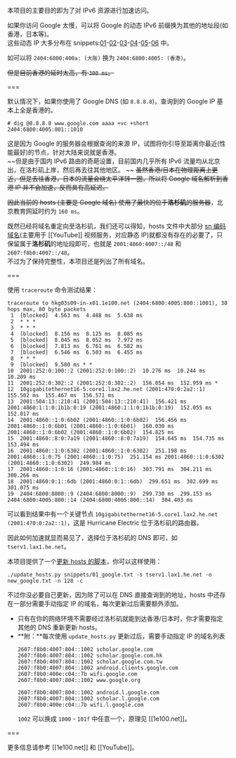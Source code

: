 本项目的主要目的即为了对 IPv6 资源进行加速访问。

如果你访问 Google 太慢，可以将 Google 的动态 IPv6 前缀换为其他的地址段(如香港，日本等)。  
这些动态 IP 大多分布在 snippets:[01]-[02]-[03]-[04]-[05]-[06] 中。

如可以将 `2404:6800:400a: (大阪)` 换为 `2404:6800:4005: (香港)`。  

~~但是目前香港的延时太高，有 `300 ms`。~~

===

默认情况下，如果你使用了 Google DNS (如 `8.8.8.8`)，查询到的 Google IP 基本上全是香港的。
```
# dig @8.8.8.8 www.google.com aaaa +vc +short 
2404:6800:4005:801::1010
```
这是因为 Google 的服务器会根据查询的来源 IP，试图将你引导至距离你最近(性能最好)的节点，针对大陆来说就是香港。  
~~但是由于国内 IPv6 路由的奇葩设置，目前国内几乎所有 IPv6 流量均从北京出，在洛杉矶上岸，然后再去往其他地区。  ~~
~~虽然香港/日本在物理距离上更近，但是去往香港，日本的流量会绕太平洋转一圈，所以将 Google 域名解析到香港 IP 并不会加速，反而具有高延迟。~~

~~因此当前的 hosts (主要是 Google 域名) 使用了最快的位于**洛杉矶**的服务器~~，北京教育网延时约为 `160 ms`。

既然已经将域名重定向至洛杉矶，我们还可以得知，hosts 文件中大部分 [sn 编码域名](sn-domains)(主要用于 [[YouTube]] 视频服务，对应静态 IP)就都没有存在的必要了，只保留属于**洛杉矶**的地址段即可，也就是 `2001:4860:4007::/48` 和 `2607:f8b0:4007::/48`。  
不过为了保持完整性，本项目还是列出了所有域名。

===

使用 `traceroute` 命令测试结果：
```
traceroute to hkg03s09-in-x01.1e100.net (2404:6800:4005:800::1001), 30 hops max, 80 byte packets
 1  [blocked]  4.563 ms  4.488 ms  5.638 ms
 2  * * *
 3  * * *
 4  [blocked]  8.156 ms  8.125 ms  8.085 ms
 5  [blocked]  8.045 ms  8.052 ms  7.972 ms
 6  [blocked]  7.813 ms  6.761 ms  6.582 ms
 7  [blocked]  6.546 ms  6.503 ms  6.455 ms
 8  * * *
 9  [blocked]  9.580 ms * *
10  2001:252:0:100::2 (2001:252:0:100::2)  10.276 ms  10.244 ms  10.209 ms
11  2001:252:0:302::2 (2001:252:0:302::2)  156.054 ms  152.959 ms *
12  10gigabitethernet16-5.core1.lax2.he.net (2001:470:0:2a2::1)  155.502 ms  155.467 ms  156.571 ms
13  2001:504:13::210:41 (2001:504:13::210:41)  156.421 ms 2001:4860:1:1:0:1b1b:0:19 (2001:4860:1:1:0:1b1b:0:19)  152.055 ms  152.017 ms
14  2001:4860::1:0:6b02 (2001:4860::1:0:6b02)  156.456 ms 2001:4860::1:0:6b01 (2001:4860::1:0:6b01)  160.030 ms 2001:4860::1:0:6b02 (2001:4860::1:0:6b02)  154.825 ms
15  2001:4860::8:0:7a19 (2001:4860::8:0:7a19)  154.645 ms  154.735 ms  153.494 ms
16  2001:4860::1:0:6302 (2001:4860::1:0:6302)  251.198 ms 2001:4860::1:0:75 (2001:4860::1:0:75)  251.154 ms 2001:4860::1:0:6302 (2001:4860::1:0:6302)  249.984 ms
17  2001:4860::1:0:16 (2001:4860::1:0:16)  303.791 ms  304.211 ms  300.266 ms
18  2001:4860:0:1::6db (2001:4860:0:1::6db)  299.651 ms  302.699 ms  301.075 ms
19  2404:6800:8000::9 (2404:6800:8000::9)  299.730 ms  299.153 ms 2404:6800:4005:800::14 (2404:6800:4005:800::14)  304.403 ms
```
可以看到结果中有一个关键节点 `10gigabitethernet16-5.core1.lax2.he.net (2001:470:0:2a2::1)`，这是 Hurricane Electric 位于洛杉矶的路由器。

因此如何加速就显而易见了，选择位于洛杉矶的 DNS 即可，如 `tserv1.lax1.he.net`。

本项目提供了一个[更新 hosts 的脚本]，你可以这样使用：
```
./update_hosts.py snippets/01_google.txt -s tserv1.lax1.he.net -o new_google.txt -n 128 -c 
```
不过你没必要自己更新，因为除了可以在 DNS 直接查询到的地址，hosts 中还存在一部分需要手动指定 IP 的域名，每次更新过后需要额外添加。

* 只有在你的网络环境不需要经过洛杉矶就能到达香港/日本时，你才需要指定其他的 DNS 重新更新 hosts。
* **附：**每次使用 `update_hosts.py` 更新过后，需要手动指定 IP 的域名列表
  ```
  2607:f8b0:4007:804::1002 scholar.google.com
  2607:f8b0:4007:804::1002 scholar.google.com.hk
  2607:f8b0:4007:804::1002 scholar.google.com.tw
  2607:f8b0:4007:804::1002 android.clients.google.com
  2607:f8b0:400e:c04::7b wifi.google.com
  2607:f8b0:4007:804::1002 www.google.org
  
  2607:f8b0:4007:804::1002 android.l.google.com
  2607:f8b0:4007:804::1002 scholar.l.google.com
  2607:f8b0:400e:c04::7b wifi.l.google.com
  ```
  `1002` 可以换成 `1000` - `101f` 中任意一个，原理见 [[1e100.net]]。

===

更多信息请参考 [[1e100.net]] 和 [[YouTube]]。


[01]:               https://github.com/lennylxx/ipv6-hosts/blob/master/snippets/01_google.txt
[02]:               https://github.com/lennylxx/ipv6-hosts/blob/master/snippets/02_l.google.txt
[03]:               https://github.com/lennylxx/ipv6-hosts/blob/master/snippets/03_adwords.txt
[04]:               https://github.com/lennylxx/ipv6-hosts/blob/master/snippets/04_android.txt
[05]:               https://github.com/lennylxx/ipv6-hosts/blob/master/snippets/05_bigcache.txt
[06]:               https://github.com/lennylxx/ipv6-hosts/blob/master/snippets/06_googleusercontent.txt
[更新 hosts 的脚本]: https://github.com/lennylxx/ipv6-hosts/blob/master/update_hosts.py
